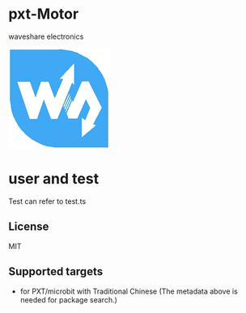 # pxt-Motor

waveshare electronics

![icon.png](icon.png)

# user and test 
Test can refer to test.ts

## License

MIT

## Supported targets

* for PXT/microbit with Traditional Chinese
(The metadata above is needed for package search.)

